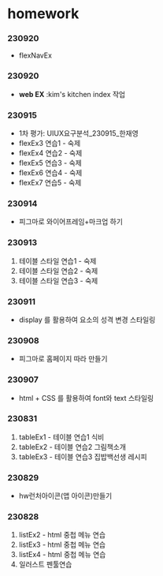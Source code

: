 # homework #

### 230920 ### 

- flexNavEx

### 230920 ### 

- **web EX** :kim's kitchen index 작업

### 230915 ### 

- 1차 평가: UIUX요구분석_230915_한재영
- flexEx3 연습1 - 숙제
- flexEx4 연습2 - 숙제
- flexEx5 연습3 - 숙제
- flexEx6 연습4 - 숙제
- flexEx7 연습5 - 숙제

### 230914 ### 

* 피그마로 와이어프레임+마크업 하기

### 230913 ### 

1. 테이블 스타일 연습1 - 숙제
2. 테이블 스타일 연습2 - 숙제
3. 테이블 스타일 연습3 - 숙제

### 230911 ###

* display 를 활용하여 요소의 성격 변경 스타일링

### 230908 ###

* 피그마로 홈페이지 따라 만들기

### 230907 ###

* html + CSS 를 활용하여 font와 text 스타일링

### 230831 ###

1. tableEx1 - 테이블 연습1 식비
2. tableEx2 - 테이블 연습2 그림책소개
3. tableEx3 - 테이블 연습3 집밥백선생 레시피

### 230829 ###

* hw런처아이콘(앱 아이콘)만들기

### 230828 ###

1. listEx2 - html 중첩 메뉴 연습
2. listEx3 - html 중첩 메뉴 연습
3. listEx4 - html 중첩 메뉴 연습
4. 일러스트 펜툴연습

